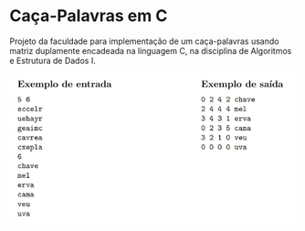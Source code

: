 # Caça-Palavras em C

Projeto da faculdade para implementação de um caça-palavras usando matriz duplamente encadeada na linguagem C, na disciplina de Algoritmos e Estrutura de Dados I.

![Exemplo console](src/imgs/input_output.png)